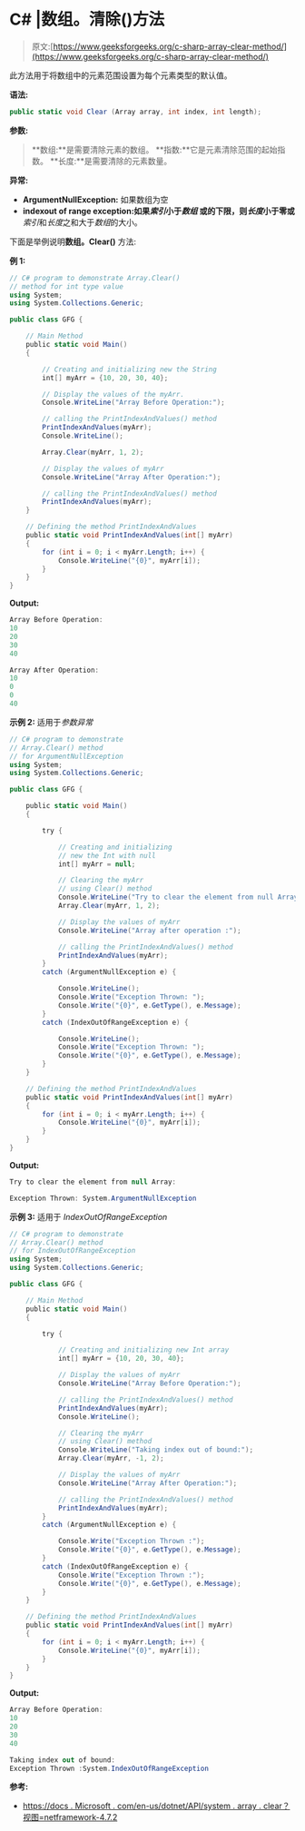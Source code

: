 # C# |数组。清除()方法

> 原文:[https://www.geeksforgeeks.org/c-sharp-array-clear-method/](https://www.geeksforgeeks.org/c-sharp-array-clear-method/)

此方法用于将数组中的元素范围设置为每个元素类型的默认值。

**语法:**

```cs
public static void Clear (Array array, int index, int length);
```

**参数:**

> **数组:**是需要清除元素的数组。
> **指数:**它是元素清除范围的起始指数。
> **长度:**是需要清除的元素数量。

**异常:**

*   **ArgumentNullException:** 如果数组为空
*   **indexout of range exception:**如果*索引*小于*数组* **或**的下限，则*长度*小于零**或***索引*和*长度*之和大于*数组*的大小。

下面是举例说明**数组。Clear()** 方法:

**例 1:**

```cs
// C# program to demonstrate Array.Clear()
// method for int type value
using System;
using System.Collections.Generic;

public class GFG {

    // Main Method
    public static void Main()
    {

        // Creating and initializing new the String
        int[] myArr = {10, 20, 30, 40};

        // Display the values of the myArr.
        Console.WriteLine("Array Before Operation:");

        // calling the PrintIndexAndValues() method 
        PrintIndexAndValues(myArr);
        Console.WriteLine();

        Array.Clear(myArr, 1, 2);

        // Display the values of myArr
        Console.WriteLine("Array After Operation:");

        // calling the PrintIndexAndValues() method
        PrintIndexAndValues(myArr);
    }

    // Defining the method PrintIndexAndValues 
    public static void PrintIndexAndValues(int[] myArr)
    {
        for (int i = 0; i < myArr.Length; i++) {
            Console.WriteLine("{0}", myArr[i]);
        }
    }
}
```

**Output:**

```cs
Array Before Operation:
10
20
30
40

Array After Operation:
10
0
0
40

```

**示例 2:** 适用于*参数异常*

```cs
// C# program to demonstrate
// Array.Clear() method
// for ArgumentNullException
using System;
using System.Collections.Generic;

public class GFG {

    public static void Main()
    {

        try {

            // Creating and initializing 
            // new the Int with null
            int[] myArr = null;

            // Clearing the myArr
            // using Clear() method
            Console.WriteLine("Try to clear the element from null Array:");
            Array.Clear(myArr, 1, 2);

            // Display the values of myArr
            Console.WriteLine("Array after operation :");

            // calling the PrintIndexAndValues() method 
            PrintIndexAndValues(myArr);
        }
        catch (ArgumentNullException e) {

            Console.WriteLine();
            Console.Write("Exception Thrown: ");
            Console.Write("{0}", e.GetType(), e.Message);
        }
        catch (IndexOutOfRangeException e) {

            Console.WriteLine();
            Console.Write("Exception Thrown: ");
            Console.Write("{0}", e.GetType(), e.Message);
        }
    }

    // Defining the method PrintIndexAndValues 
    public static void PrintIndexAndValues(int[] myArr)
    {
        for (int i = 0; i < myArr.Length; i++) {
            Console.WriteLine("{0}", myArr[i]);
        }
    }
}
```

**Output:**

```cs
Try to clear the element from null Array:

Exception Thrown: System.ArgumentNullException

```

**示例 3:** 适用于 *IndexOutOfRangeException*

```cs
// C# program to demonstrate
// Array.Clear() method
// for IndexOutOfRangeException
using System;
using System.Collections.Generic;

public class GFG {

    // Main Method
    public static void Main()
    {

        try {

            // Creating and initializing new Int array
            int[] myArr = {10, 20, 30, 40};

            // Display the values of myArr
            Console.WriteLine("Array Before Operation:");

            // calling the PrintIndexAndValues() method
            PrintIndexAndValues(myArr);
            Console.WriteLine();

            // Clearing the myArr
            // using Clear() method
            Console.WriteLine("Taking index out of bound:");
            Array.Clear(myArr, -1, 2);

            // Display the values of myArr
            Console.WriteLine("Array After Operation:");

            // calling the PrintIndexAndValues() method 
            PrintIndexAndValues(myArr);
        }
        catch (ArgumentNullException e) {

            Console.Write("Exception Thrown :");
            Console.Write("{0}", e.GetType(), e.Message);
        }
        catch (IndexOutOfRangeException e) {
            Console.Write("Exception Thrown :");
            Console.Write("{0}", e.GetType(), e.Message);
        }
    }

    // Defining the method PrintIndexAndValues 
    public static void PrintIndexAndValues(int[] myArr)
    {
        for (int i = 0; i < myArr.Length; i++) {
            Console.WriteLine("{0}", myArr[i]);
        }
    }
}
```

**Output:**

```cs
Array Before Operation:
10
20
30
40

Taking index out of bound:
Exception Thrown :System.IndexOutOfRangeException

```

**参考:**

*   [https://docs . Microsoft . com/en-us/dotnet/API/system . array . clear？视图=netframework-4.7.2](https://docs.microsoft.com/en-us/dotnet/api/system.array.clear?view=netframework-4.7.2)